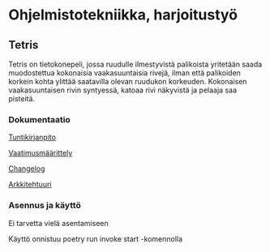 # Ohjelmistotekniikka, harjoitustyö

## Tetris

Tetris on tietokonepeli, jossa ruudulle ilmestyvistä palikoista yritetään saada muodostettua kokonaisia vaakasuuntaisia rivejä, ilman että palikoiden korkein kohta ylittää saatavilla olevan ruudukon korkeuden. Kokonaisen vaakasuuntaisen rivin syntyessä, katoaa rivi näkyvistä ja pelaaja saa pisteitä. 



### Dokumentaatio
[Tuntikirjanpito](https://github.com/tapsamies/ot-harjoitustyo/blob/master/dokumentaatio/tuntikirjanpito.md)

[Vaatimusmäärittely](https://github.com/tapsamies/ot-harjoitustyo/blob/master/dokumentaatio/vaatimusmaarittely.md)

[Changelog](https://github.com/tapsamies/ot-harjoitustyo/blob/master/dokumentaatio/changelog.md)

[Arkkitehtuuri](https://github.com/tapsamies/ot-harjoitustyo/blob/master/dokumentaatio/arkkitehtuuri.md)

### Asennus ja käyttö
 
 Ei tarvetta vielä asentamiseen
 
 Käyttö onnistuu poetry run invoke start -komennolla
